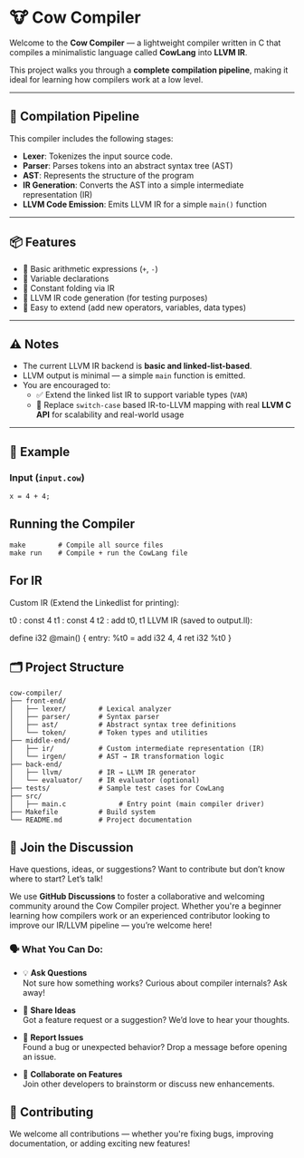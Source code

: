 # 🐮 Cow Compiler

Welcome to the **Cow Compiler** — a lightweight compiler written in C that compiles a minimalistic language called **CowLang** into **LLVM IR**.

This project walks you through a **complete compilation pipeline**, making it ideal for learning how compilers work at a low level.

---

## 🔧 Compilation Pipeline

This compiler includes the following stages:

- **Lexer**: Tokenizes the input source code.
- **Parser**: Parses tokens into an abstract syntax tree (AST)
- **AST**: Represents the structure of the program
- **IR Generation**: Converts the AST into a simple intermediate representation (IR)
- **LLVM Code Emission**: Emits LLVM IR for a simple `main()` function

---

## 📦 Features

- 🧮 Basic arithmetic expressions (`+`, `-`)
- 📝 Variable declarations
- 🧠 Constant folding via IR
- 🧾 LLVM IR code generation (for testing purposes)
- 🔧 Easy to extend (add new operators, variables, data types)

---

## ⚠️ Notes

- The current LLVM IR backend is **basic and linked-list-based**.
- LLVM output is minimal — a simple `main` function is emitted.
- You are encouraged to:
  - ✅ Extend the linked list IR to support variable types (`VAR`)
  - 🔁 Replace `switch-case` based IR-to-LLVM mapping with real **LLVM C API** for scalability and real-world usage

---

## 🧠 Example

### Input (`input.cow`)
```cow
x = 4 + 4;
```
## Running the Compiler
```
make        # Compile all source files
make run    # Compile + run the CowLang file
```
## For IR 

Custom IR (Extend the Linkedlist for printing):

t0 : const 4
t1 : const 4
t2 : add t0, t1
LLVM IR (saved to output.ll):

define i32 @main() {
entry:
  %t0 = add i32 4, 4
  ret i32 %t0
}

## 🗂️ Project Structure
```
cow-compiler/
├── front-end/
│   ├── lexer/        # Lexical analyzer
│   ├── parser/       # Syntax parser
│   ├── ast/          # Abstract syntax tree definitions
│   └── token/        # Token types and utilities
├── middle-end/
│   ├── ir/           # Custom intermediate representation (IR)
│   └── irgen/        # AST → IR transformation logic
├── back-end/
│   ├── llvm/         # IR → LLVM IR generator
│   └── evaluator/    # IR evaluator (optional)
├── tests/            # Sample test cases for CowLang
├── src/
│   ├── main.c             # Entry point (main compiler driver)
├── Makefile          # Build system
└── README.md         # Project documentation
```

## 💬 Join the Discussion

Have questions, ideas, or suggestions? Want to contribute but don’t know where to start? Let’s talk!

We use **GitHub Discussions** to foster a collaborative and welcoming community around the Cow Compiler project. Whether you're a beginner learning how compilers work or an experienced contributor looking to improve our IR/LLVM pipeline — you’re welcome here!

### 🗣️ What You Can Do:

- 💡 **Ask Questions**  
  Not sure how something works? Curious about compiler internals? Ask away!

- 🧠 **Share Ideas**  
  Got a feature request or a suggestion? We’d love to hear your thoughts.

- 🐞 **Report Issues**  
  Found a bug or unexpected behavior? Drop a message before opening an issue.

- 🙌 **Collaborate on Features**  
  Join other developers to brainstorm or discuss new enhancements.

## 🙌 Contributing
We welcome all contributions — whether you're fixing bugs, improving documentation, or adding exciting new features!
